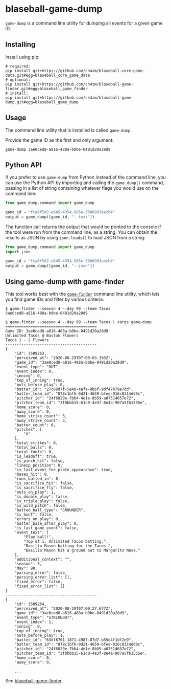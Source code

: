 # blaseball-game-dump

`game-dump` is a command line utility for dumping all events for a given game ID.

## Installing

Install using pip:

```text
# required:
pip install git+https://github.com/ch4zm/blaseball-core-game-data.git#egg=blaseball_core_game_data
# optional:
pip install git+https://github.com/ch4zm/blaseball-game-finder.git#egg=blaseball_game_finder
# install:
pip install git+https://github.com/ch4zm/blaseball-game-dump.git#egg=blaseball_game_dump
```

## Usage

The command line utility that is installed is called `game-dump`. 

Provide the game ID as the first and only argument:

```text
game-dump 3ae0ced8-a816-488a-b0be-0491d20a28d9
```

## Python API

If you prefer to use `game-dump` from Python instead of the command line,
you can use the Python API by importing and calling
the `game_dump()` command, passing in a list of
string containing whatever flags you would use on
the command line:

```python
from game_dump.command import game_dump

game_id = "fca6f5d2-e645-4354-985e-3080983eecb4"
output = game_dump([game_id, "--text"])
```

The function call returns the output that would be printed
to the console if the tool were run from the command line,
as a string. You can obtain the results as JSON by using 
`json.loads()` to load JSON from a string:

```python
from game_dump.command import game_dump
import json

game_id = "fca6f5d2-e645-4354-985e-3080983eecb4"
output = game_dump([game_id, "--json"])
```


## Using game-dump with game-finder

This tool works best with the [`game-finder`](https://github.com/ch4zm/blaseball-game-finder)
command line utility, which lets you find game IDs and filter
by various criteria:

```text
$ game-finder --season 4 --day 99 --team Tacos
3ae0ced8-a816-488a-b0be-0491d20a28d9

$ game-finder --season 4 --day 99 --team Tacos | xargs game-dump
========================================
Game ID: 3ae0ced8-a816-488a-b0be-0491d20a28d9
Unlimited Tacos @ Boston Flowers
Tacos 1 - 2 Flowers
----------------------------------------
{
    "id": 3589263,
    "perceived_at": "2020-08-29T07:00:03.393Z",
    "game_id": "3ae0ced8-a816-488a-b0be-0491d20a28d9",
    "event_type": "OUT",
    "event_index": 0,
    "inning": 0,
    "top_of_inning": true,
    "outs_before_play": 0,
    "batter_id": "27c68d7f-5e40-4afa-8b6f-9df47b79e7dd",
    "batter_team_id": "878c1bf6-0d21-4659-bfee-916c8314d69c",
    "pitcher_id": "24f6829e-7bb4-4e1e-8b59-a07514657e72",
    "pitcher_team_id": "3f8bbb15-61c0-4e3f-8e4a-907a5fb1565e",
    "home_score": 0,
    "away_score": 0,
    "home_strike_count": 3,
    "away_strike_count": 3,
    "batter_count": 0,
    "pitches": [
        "X"
    ],
    "total_strikes": 0,
    "total_balls": 0,
    "total_fouls": 0,
    "is_leadoff": true,
    "is_pinch_hit": false,
    "lineup_position": 0,
    "is_last_event_for_plate_appearance": true,
    "bases_hit": 0,
    "runs_batted_in": 0,
    "is_sacrifice_hit": false,
    "is_sacrifice_fly": false,
    "outs_on_play": 1,
    "is_double_play": false,
    "is_triple_play": false,
    "is_wild_pitch": false,
    "batted_ball_type": "GROUNDER",
    "is_bunt": false,
    "errors_on_play": 0,
    "batter_base_after_play": 0,
    "is_last_game_event": false,
    "event_text": [
        "Play ball!",
        "Top of 1, Unlimited Tacos batting.",
        "Basilio Mason batting for the Tacos.",
        "Basilio Mason hit a ground out to Margarito Nava."
    ],
    "additional_context": "",
    "season": 3,
    "day": 98,
    "parsing_error": false,
    "parsing_error_list": [],
    "fixed_error": false,
    "fixed_error_list": []
}
----------------------------------------
{
    "id": 3589264,
    "perceived_at": "2020-08-29T07:00:27.677Z",
    "game_id": "3ae0ced8-a816-488a-b0be-0491d20a28d9",
    "event_type": "STRIKEOUT",
    "event_index": 1,
    "inning": 0,
    "top_of_inning": true,
    "outs_before_play": 1,
    "batter_id": "63df8701-1871-4987-87d7-b55d4f1df2e9",
    "batter_team_id": "878c1bf6-0d21-4659-bfee-916c8314d69c",
    "pitcher_id": "24f6829e-7bb4-4e1e-8b59-a07514657e72",
    "pitcher_team_id": "3f8bbb15-61c0-4e3f-8e4a-907a5fb1565e",
    "home_score": 0,
    "away_score": 0,

    ...

```

See [blaseball-game-finder](https://github.com/ch4zm/blaseball-game-finder).

